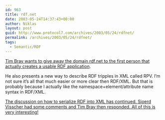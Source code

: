 ```yaml
---
id: 963
title: rdf.net
date: 2003-05-24T14:37:43+00:00
author: Niklas
layout: post
guid: http://www.protocol7.com/archives/2003/05/24/rdfnet/
permalink: /archives/2003/05/24/rdfnet/
tags:
  - Semantic/RDF
---
```

<div class='microid-65d39a284bd01cc7b4d50e16ad0d842a0be27451'>
  <p>
    <a href="http://tbray.org/ongoing/When/200x/2003/05/21/RDFNet">Tim Bray wants to give away the domain rdf.net to the first person that actually creates a usable RDF application</a>.
  </p>
  
  <p>
    He also presents a new way to describe RDF tripples in XML called RPV. I&#8217;m not sure it&#8217;s all that much easier or more clear then RDF/XML. But that is probably because I actually like the namespace+element/attribute name syntax in RDF/XML.
  </p>
  
  <p>
    <ins>The discussion on how to serialize RDF into XML has continued. <a href="http://w3future.com/weblog/2003/05/24.xml#a232">Sjoerd Visscher</a> had some comments and <a href="http://tbray.org/ongoing/When/200x/2003/05/22/RDFagain">Tim Bray then responded</a>. All of this is very interesting!</ins>
  </p>
</div>